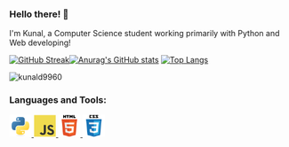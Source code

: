 ### Hello there! 👋

I'm Kunal, a Computer Science student working primarily with Python and Web developing!

[![GitHub Streak](http://github-readme-streak-stats.herokuapp.com/?user=kunald9960&theme=dracula&hide_border=true&date_format=M%20j%5B%2C%20Y%5D)](https://git.io/streak-stats)[![Anurag's GitHub stats](https://github-readme-stats.vercel.app/api?username=kunald9960&hide_border=true&theme=dracula)](https://github.com/anuraghazra/github-readme-stats)
[![Top Langs](https://github-readme-stats.vercel.app/api/top-langs/?username=kunald9960&theme=dracula&hide_border=true&layout=compact)](https://github.com/anuraghazra/github-readme-stats)

<p align="left"> <img src="https://komarev.com/ghpvc/?username=kunald9960&label=Profile%20views&color=0e75b6&style=flat" alt="kunald9960" /> </p>

<h3 align="left">Languages and Tools:</h3>
<p align="left"> 
<a href="https://www.python.org" target="_blank"> <img src="https://raw.githubusercontent.com/devicons/devicon/master/icons/python/python-original.svg" alt="python" width="40" height="40"/> </a>
<a href="https://developer.mozilla.org/en-US/docs/Web/JavaScript" target="_blank"> <img src="https://raw.githubusercontent.com/devicons/devicon/master/icons/javascript/javascript-original.svg" alt="javascript" width="40" height="40"/> </a>
<a href="https://www.w3.org/html/" target="_blank"> <img src="https://raw.githubusercontent.com/devicons/devicon/master/icons/html5/html5-original-wordmark.svg" alt="html5" width="40" height="40"/> </a>
<a href="https://www.w3schools.com/css/" target="_blank"> <img src="https://raw.githubusercontent.com/devicons/devicon/master/icons/css3/css3-original-wordmark.svg" alt="css3" width="40" height="40"/> </a>
